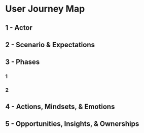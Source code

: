 # User Journey Map

## 1 - Actor

## 2 - Scenario & Expectations

## 3 - Phases

### 1

### 2


## 4 - Actions, Mindsets, & Emotions


## 5 - Opportunities, Insights, & Ownerships